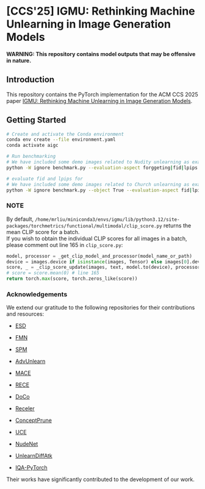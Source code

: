 # [CCS'25] IGMU: Rethinking Machine Unlearning in Image Generation Models

**WARNING: This repository contains model outputs that may be offensive in nature.**

## Introduction

This repository contains the PyTorch implementation for the ACM CCS 2025 paper [IGMU: Rethinking Machine Unlearning in Image Generation Models]().


## Getting Started

```bash
# Create and activate the Conda environment
conda env create --file environment.yaml
conda activate aigc

# Run benchmarking
# We have included some demo images related to Nudity unlearning as examples. Please refer to "dataset/Benchmarking_images_demo"
python -W ignore benchmark.py --evaluation-aspect forggeting|fid|lpips|yolo|CSDR

# evaluate fid and lpips for 
# We have included some demo images related to Church unlearning as examples. Please refer to "dataset/Benchmarking_images_demo"
python -W ignore benchmark.py --object True --evaluation-aspect fid|lpips

```
### NOTE

By default, `/home/mrliu/miniconda3/envs/igmu/lib/python3.12/site-packages/torchmetrics/functional/multimodal/clip_score.py` returns the mean CLIP score for a batch.  
If you wish to obtain the individual CLIP scores for all images in a batch, please comment out line 165 in `clip_score.py`:

```python
model, processor = _get_clip_model_and_processor(model_name_or_path)
device = images.device if isinstance(images, Tensor) else images[0].device
score, _ = _clip_score_update(images, text, model.to(device), processor)
# score = score.mean(0) # line 165
return torch.max(score, torch.zeros_like(score))
```

### Acknowledgements

We extend our gratitude to the following repositories for their contributions and resources:

- [ESD](https://github.com/rohitgandikota/erasing)
- [FMN](https://github.com/SHI-Labs/Forget-Me-Not)
- [SPM](https://github.com/Con6924/SPM)
- [AdvUnlearn](https://github.com/OPTML-Group/AdvUnlearn)
- [MACE](https://github.com/shilin-lu/mace)
- [RECE](https://github.com/CharlesGong12/RECE)
- [DoCo](https://github.com/yongliang-wu/DoCo)
- [Receler](https://github.com/jasper0314-huang/Receler)
- [ConceptPrune](https://github.com/ruchikachavhan/concept-prune)
- [UCE](https://github.com/rohitgandikota/unified-concept-editing)

- [NudeNet](https://github.com/notAI-tech/NudeNet)
- [UnlearnDiffAtk](https://github.com/OPTML-Group/Diffusion-MU-Attack)
- [IQA-PyTorch](https://github.com/chaofengc/IQA-PyTorch)


Their works have significantly contributed to the development of our work.
